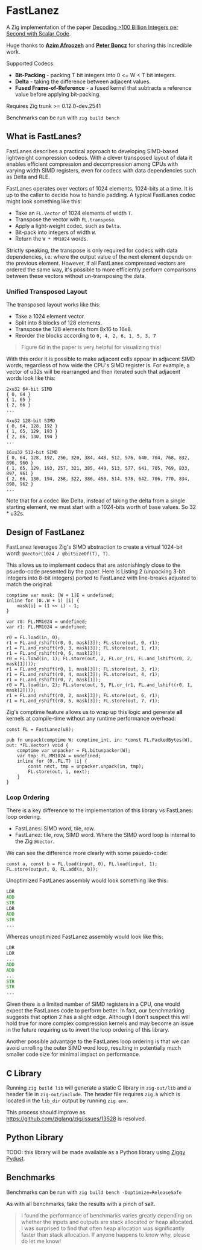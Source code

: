 # FastLanez

A Zig implementation of the paper [Decoding >100 Billion Integers per Second with Scalar Code](https://www.vldb.org/pvldb/vol16/p2132-afroozeh.pdf).

Huge thanks to [**Azim Afroozeh**](https://www.cwi.nl/en/people/azim-afroozeh/) and [**Peter Boncz**](https://www.cwi.nl/en/people/peter-boncz/) for sharing this incredible work.

Supported Codecs:
* **Bit-Packing** - packing T bit integers into 0 <= W < T bit integers.
* **Delta** - taking the difference between adjacent values.
* **Fused Frame-of-Reference** - a fused kernel that subtracts a reference value before applying bit-packing.

Requires Zig trunk >= 0.12.0-dev.2541

Benchmarks can be run with `zig build bench`

## What is FastLanes?

FastLanes describes a practical approach to developing SIMD-based lightweight compression codecs. With a clever
transposed layout of data it enables efficient compression and decompression among CPUs with varying width SIMD
registers, even for codecs with data dependencies such as Delta and RLE.

FastLanes operates over vectors of 1024 elements, 1024-bits at a time. It is up to the caller to decide how to
handle padding. A typical FastLanes codec might look something like this:

* Take an `FL.Vector` of 1024 elements of width `T`.
* Transpose the vector with `FL.transpose`.
* Apply a light-weight codec, such as `Delta`.
* Bit-pack into integers of width `W`.
* Return the `W * MM1024` words.

Strictly speaking, the transpose is only required for codecs with data dependencies, i.e. where the output value
of the next element depends on the previous element. However, if all FastLanes compressed vectors are ordered the
same way, it's possible to more efficiently perform comparisons between these vectors without un-transposing the data.

### Unified Transposed Layout

The transposed layout works like this:
* Take a 1024 element vector.
* Split into 8 blocks of 128 elements.
* Transpose the 128 elements from 8x16 to 16x8.
* Reorder the blocks according to `0, 4, 2, 6, 1, 5, 3, 7`

> Figure 6d in the paper is very helpful for visualizing this!

With this order it is possible to make adjacent cells appear in adjacent SIMD words, regardless of how wide the CPU's SIMD
register is. For example, a vector of u32s will be rearranged and then iterated such that adjacent words look like this:

```
2xu32 64-bit SIMD
{ 0, 64 }
{ 1, 65 }
{ 2, 66 }
...

4xu32 128-bit SIMD
{ 0, 64, 128, 192 }
{ 1, 65, 129, 193 }
{ 2, 66, 130, 194 }
...

16xu32 512-bit SIMD
{ 0, 64, 128, 192, 256, 320, 384, 448, 512, 576, 640, 704, 768, 832, 896, 960 }
{ 1, 65, 129, 193, 257, 321, 385, 449, 513, 577, 641, 705, 769, 833, 897, 961 }
{ 2, 66, 130, 194, 258, 322, 386, 450, 514, 578, 642, 706, 770, 834, 898, 962 }
...
```

Note that for a codec like Delta, instead of taking the delta from a single starting element, we must start with a 1024-bits
worth of base values. So 32 * u32s.

## Design of FastLanez

FastLanez leverages Zig's SIMD abstraction to create a virtual 1024-bit word: `@Vector(1024 / @bitSizeOf(T), T)`.

This allows us to implement codecs that are astonishingly close to the psuedo-code presented by the paper. Here is
Listing 2 (unpacking 3-bit integers into 8-bit integers) ported to FastLanez with line-breaks adjusted to match the original:

```zig
comptime var mask: [W + 1]E = undefined;
inline for (0..W + 1) |i| {
    mask[i] = (1 << i) - 1;
}

var r0: FL.MM1024 = undefined;
var r1: FL.MM1024 = undefined;

r0 = FL.load(in, 0);
r1 = FL.and_rshift(r0, 0, mask[3]); FL.store(out, 0, r1);
r1 = FL.and_rshift(r0, 3, mask[3]); FL.store(out, 1, r1);
r1 = FL.and_rshift(r0, 6, mask[2]);
r0 = FL.load(in, 1); FL.store(out, 2, FL.or_(r1, FL.and_lshift(r0, 2, mask[1])));
r1 = FL.and_rshift(r0, 1, mask[3]); FL.store(out, 3, r1);
r1 = FL.and_rshift(r0, 4, mask[3]); FL.store(out, 4, r1);
r1 = FL.and_rshift(r0, 7, mask[1]);
r0 = FL.load(in, 2); FL.store(out, 5, FL.or_(r1, FL.and_lshift(r0, 1, mask[2])));
r1 = FL.and_rshift(r0, 2, mask[3]); FL.store(out, 6, r1);
r1 = FL.and_rshift(r0, 5, mask[3]); FL.store(out, 7, r1);
```

Zig's comptime feature allows us to wrap up this logic and generate **all** kernels at compile-time
without any runtime performance overhead:

```zig
const FL = FastLanez(u8);

pub fn unpack(comptime W: comptime_int, in: *const FL.PackedBytes(W), out: *FL.Vector) void {
    comptime var unpacker = FL.bitunpacker(W);
    var tmp: FL.MM1024 = undefined;
    inline for (0..FL.T) |i| {
        const next, tmp = unpacker.unpack(in, tmp);
        FL.store(out, i, next);
    }
}
```

### Loop Ordering

There is a key difference to the implementation of this library vs FastLanes: loop ordering.

* FastLanes: SIMD word, tile, row.
* FastLanez: tile, row, SIMD word. Where the SIMD word loop is internal to the Zig `@Vector`.

We can see the difference more clearly with some psuedo-code:

```zig
const a, const b = FL.load(input, 0), FL.load(input, 1);
FL.store(output, 0, FL.add(a, b));
```

Unoptimized FastLanes assembly would look something like this:
```asm
LDR
ADD
STR
LDR
ADD
STR
...
```

Whereas unoptimized FastLanez assembly would look like this:
```asm
LDR
LDR
...
ADD
ADD
...
STR
STR
...
```

Given there is a limited number of SIMD registers in a CPU, one would expect the FastLanes code to perform better.
In fact, our benchmarking suggests that option 2 has a slight edge. Although I don't suspect this will hold true
for more complex compression kernels and may become an issue in the future requiring us to invert the loop ordering
of this library.

Another possible advantage to the FastLanes loop ordering is that we can avoid unrolling the outer SIMD word loop,
resulting in potentially much smaller code size for minimal impact on performance.

## C Library

Running `zig build lib` will generate a static C library in `zig-out/lib` and a header file in `zig-out/include`.
The header file requires `zig.h` which is located in the `lib_dir` output by running `zig env`.

This process should improve as https://github.com/ziglang/zig/issues/13528 is resolved.

## Python Library

TODO: this library will be made available as a Python library using [Ziggy Pydust](https://github.com/fulcrum-so/ziggy-pydust).

## Benchmarks

Benchmarks can be run with `zig build bench -Doptimize=ReleaseSafe`

As with all benchmarks, take the results with a pinch of salt.

> I found the performance of benchmarks varies greatly depending on whether the inputs and outputs are stack allocated or
  heap allocated. I was surprised to find that often heap allocation was significantly faster than stack allocation.
  If anyone happens to know why, please do let me know!
